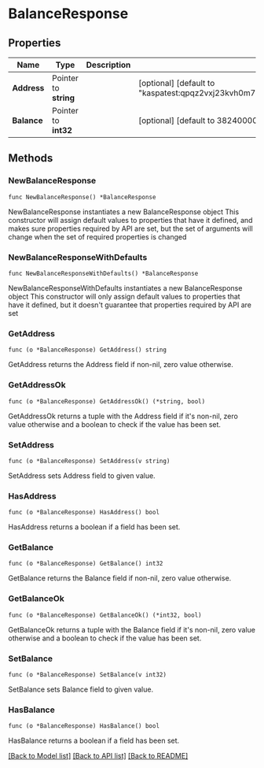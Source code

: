 # BalanceResponse

## Properties

Name | Type | Description | Notes
------------ | ------------- | ------------- | -------------
**Address** | Pointer to **string** |  | [optional] [default to "kaspatest:qpqz2vxj23kvh0m73ta2jjn2u4cv4tlufqns2eap8mxyyt0rvrxy6ejkful67"]
**Balance** | Pointer to **int32** |  | [optional] [default to 38240000000]

## Methods

### NewBalanceResponse

`func NewBalanceResponse() *BalanceResponse`

NewBalanceResponse instantiates a new BalanceResponse object
This constructor will assign default values to properties that have it defined,
and makes sure properties required by API are set, but the set of arguments
will change when the set of required properties is changed

### NewBalanceResponseWithDefaults

`func NewBalanceResponseWithDefaults() *BalanceResponse`

NewBalanceResponseWithDefaults instantiates a new BalanceResponse object
This constructor will only assign default values to properties that have it defined,
but it doesn't guarantee that properties required by API are set

### GetAddress

`func (o *BalanceResponse) GetAddress() string`

GetAddress returns the Address field if non-nil, zero value otherwise.

### GetAddressOk

`func (o *BalanceResponse) GetAddressOk() (*string, bool)`

GetAddressOk returns a tuple with the Address field if it's non-nil, zero value otherwise
and a boolean to check if the value has been set.

### SetAddress

`func (o *BalanceResponse) SetAddress(v string)`

SetAddress sets Address field to given value.

### HasAddress

`func (o *BalanceResponse) HasAddress() bool`

HasAddress returns a boolean if a field has been set.

### GetBalance

`func (o *BalanceResponse) GetBalance() int32`

GetBalance returns the Balance field if non-nil, zero value otherwise.

### GetBalanceOk

`func (o *BalanceResponse) GetBalanceOk() (*int32, bool)`

GetBalanceOk returns a tuple with the Balance field if it's non-nil, zero value otherwise
and a boolean to check if the value has been set.

### SetBalance

`func (o *BalanceResponse) SetBalance(v int32)`

SetBalance sets Balance field to given value.

### HasBalance

`func (o *BalanceResponse) HasBalance() bool`

HasBalance returns a boolean if a field has been set.


[[Back to Model list]](../README.md#documentation-for-models) [[Back to API list]](../README.md#documentation-for-api-endpoints) [[Back to README]](../README.md)


